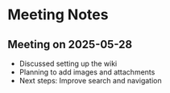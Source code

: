 # Meeting Notes

## Meeting on 2025-05-28

- Discussed setting up the wiki
- Planning to add images and attachments
- Next steps: Improve search and navigation
